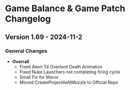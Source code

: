 # Game Balance & Game Patch Changelog

## Version 1.69 - 2024-11-2
### General Changes
- **Overrall**
  - Fixed Aeon T4 Overlord Death Animation
  - Fixed Nuke Launchers not completing firing cycle
  - Small Fix for Mavor
  - Moved CreateProjectileAtMuzzle to Official Repo